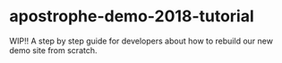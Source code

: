 # apostrophe-demo-2018-tutorial
WIP!! A step by step guide for developers about how to rebuild our new demo site from scratch.
